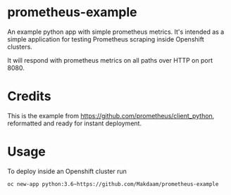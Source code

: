 # prometheus-example
An example python app with simple prometheus metrics. It's intended as a simple application for testing Prometheus scraping inside Openshift clusters.

It will respond with prometheus metrics on all paths over HTTP on port 8080.

# Credits
This is the example from https://github.com/prometheus/client_python, reformatted and ready for instant deployment.

# Usage
To deploy inside an Openshift cluster run
```
oc new-app python:3.6~https://github.com/Makdaam/prometheus-example
```

